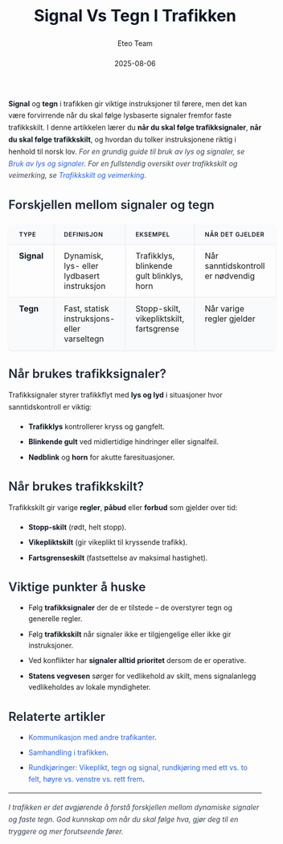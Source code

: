 ﻿---
title: "Signal Vs Tegn I Trafikken"
date: 2025-08-06
draft: false
author: "Eteo Team"
description: "Guide to Signal Vs Tegn I Trafikken for Norwegian driving theory exam."
categories: ["Driving Theory"]
tags: ["driving", "theory", "safety"]
featured_image: "/blog/signal-vs-tegn-i-trafikken/signal-vs-tegn-i-trafikken-image.svg"
---
<style>
/* Base text styling */
.article-content {
  font-family: 'Inter', -apple-system, BlinkMacSystemFont, 'Segoe UI', Roboto, Oxygen, Ubuntu, Cantarell, 'Open Sans', 'Helvetica Neue', sans-serif;
  line-height: 1.6;
  color: #1f2937;
  font-size: 16px;
}
/* Headers */
h1 {
  font-size: 2rem;
  font-weight: 700;
  margin: 2rem 0 1.5rem;
  color: #111827;
}
h2 {
  font-size: 1.5rem;
  font-weight: 600;
  margin: 2rem 0 1rem;
  color: #1f2937;
}
h3 {
  font-size: 1.25rem;
  font-weight: 600;
  margin: 1.5rem 0 0.75rem;
  color: #374151;
}
/* Paragraphs */
p {
  margin: 1rem 0;
  line-height: 1.7;
}
/* Lists */
ul, ol {
  margin: 1rem 0 1rem 1.5rem;
  padding-left: 1rem;
}
li {
  margin-bottom: 0.5rem;
  line-height: 1.6;
}
/* Bold and emphasis text */
strong, b {
  font-weight: 700 !important;
  color: #111827;
}
em, i {
  font-style: italic;
  color: #374151;
}
strong em, b i, em strong, i b {
  font-weight: 700 !important;
  font-style: italic;
  color: #111827;
}
/* Links */
a {
  color: #2563eb;
  text-decoration: none;
  transition: color 0.2s ease;
}
a:hover {
  color: #1d4ed8;
  text-decoration: underline;
}
/* Code blocks */
pre, code {
  font-family: 'SFMono-Regular', Consolas, 'Liberation Mono', Menlo, monospace;
  background-color: #f3f4f6;
  border-radius: 0.375rem;
  font-size: 0.875em;
}
pre {
  padding: 1rem;
  overflow-x: auto;
  margin: 1rem 0;
}
code {
  padding: 0.2em 0.4em;
}
/* Blockquotes */
blockquote {
  border-left: 4px solid #e5e7eb;
  margin: 1.5rem 0;
  padding: 0.75rem 1rem 0.75rem 1.5rem;
  background-color: #f9fafb;
  color: #4b5563;
  font-style: italic;
}
/* Tables */
table {
  margin: 1.5rem auto !important;
  border-collapse: collapse !important;
  width: 100% !important;
  max-width: 100%;
  box-shadow: 0 1px 3px rgba(0,0,0,0.1) !important;
  border-radius: 0.5rem !important;
  overflow: hidden !important;
  border: 1px solid #e5e7eb !important;
  display: table !important;
}
th, td {
  padding: 0.75rem 1.25rem !important;
  text-align: left !important;
  border: 1px solid #e5e7eb !important;
  vertical-align: top;
}
th {
  background-color: #f9fafb !important;
  font-weight: 600 !important;
  color: #111827 !important;
  text-transform: uppercase !important;
  font-size: 0.75rem !important;
  letter-spacing: 0.05em !important;
}
tr:nth-child(even) {
  background-color: #f9fafb !important;
}
tr:hover {
  background-color: #f3f4f6 !important;
}
/* Responsive adjustments */
@media (max-width: 768px) {
  .article-content {
    font-size: 15px;
  }
  h1 { font-size: 1.75rem; }
  h2 { font-size: 1.375rem; }
  h3 { font-size: 1.125rem; }
  table {
    display: block !important;
    overflow-x: auto !important;
    -webkit-overflow-scrolling: touch;
  }
}
</style>
**Signal** og **tegn** i trafikken gir viktige instruksjoner til førere, men det kan være forvirrende når du skal følge lysbaserte signaler fremfor faste trafikkskilt. I denne artikkelen lærer du **når du skal følge trafikksignaler**, **når du skal følge trafikkskilt**, og hvordan du tolker instruksjonene riktig i henhold til norsk lov.
*For en grundig guide til bruk av lys og signaler, se [Bruk av lys og signaler](/blogs/teori/bruk-av-lys-og-signaler "Bruk av lys og signaler - Komplett guide til lysbruk og signalisering").*
*For en fullstendig oversikt over trafikkskilt og veimerking, se [Trafikkskilt og veimerking](/blogs/teori/trafikkskilt-og-veimerking "Trafikkskilt og veimerking - Detaljert gjennomgang av skilt og merking").*
## Forskjellen mellom signaler og tegn
| Type       | Definisjon                                 | Eksempel                                 | Når det gjelder                      |
|------------|--------------------------------------------|------------------------------------------|--------------------------------------|
| **Signal** | Dynamisk, lys- eller lydbasert instruksjon | Trafikklys, blinkende gult blinklys, horn | Når sanntidskontroll er nødvendig    |
| **Tegn**   | Fast, statisk instruksjons- eller varseltegn | Stopp-skilt, vikepliktskilt, fartsgrense  | Når varige regler gjelder           |
## Når brukes trafikksignaler?
Trafikksignaler styrer trafikkflyt med **lys og lyd** i situasjoner hvor sanntidskontroll er viktig:
* **Trafikklys** kontrollerer kryss og gangfelt.
* **Blinkende gult** ved midlertidige hindringer eller signalfeil.
* **Nødblink** og **horn** for akutte faresituasjoner.
## Når brukes trafikkskilt?
Trafikkskilt gir varige **regler**, **påbud** eller **forbud** som gjelder over tid:
* **Stopp-skilt** (rødt, helt stopp).
* **Vikepliktskilt** (gir vikeplikt til kryssende trafikk).
* **Fartsgrenseskilt** (fastsettelse av maksimal hastighet).
## Viktige punkter å huske
* Følg **trafikksignaler** der de er tilstede – de overstyrer tegn og generelle regler.
* Følg **trafikkskilt** når signaler ikke er tilgjengelige eller ikke gir instruksjoner.
* Ved konflikter har **signaler alltid prioritet** dersom de er operative.
* **Statens vegvesen** sørger for vedlikehold av skilt, mens signalanlegg vedlikeholdes av lokale myndigheter.
## Relaterte artikler
* [Kommunikasjon med andre trafikanter](/blogs/teori/kommunikasjon-med-andre-trafikanter "Kommunikasjon med andre trafikanter - Signaler, tegn, fart og plassering").  
* [Samhandling i trafikken](/blogs/teori/samhandling-i-trafikken "Samhandling i trafikken - Tegn, signal, fart og plassering").  
* [Rundkjøringer: Vikeplikt, tegn og signal, rundkjøring med ett vs. to felt, høyre vs. venstre vs. rett frem](/blogs/teori/vikeplikt-og-rundkjoringer "Rundkjøringer: Vikeplikt, tegn og signal, rundkjøring med ett vs. to felt, høyre vs. venstre vs. rett frem").
---
*I trafikken er det avgjørende å forstå forskjellen mellom dynamiske signaler og faste tegn. God kunnskap om når du skal følge hva, gjør deg til en tryggere og mer forutseende fører.*